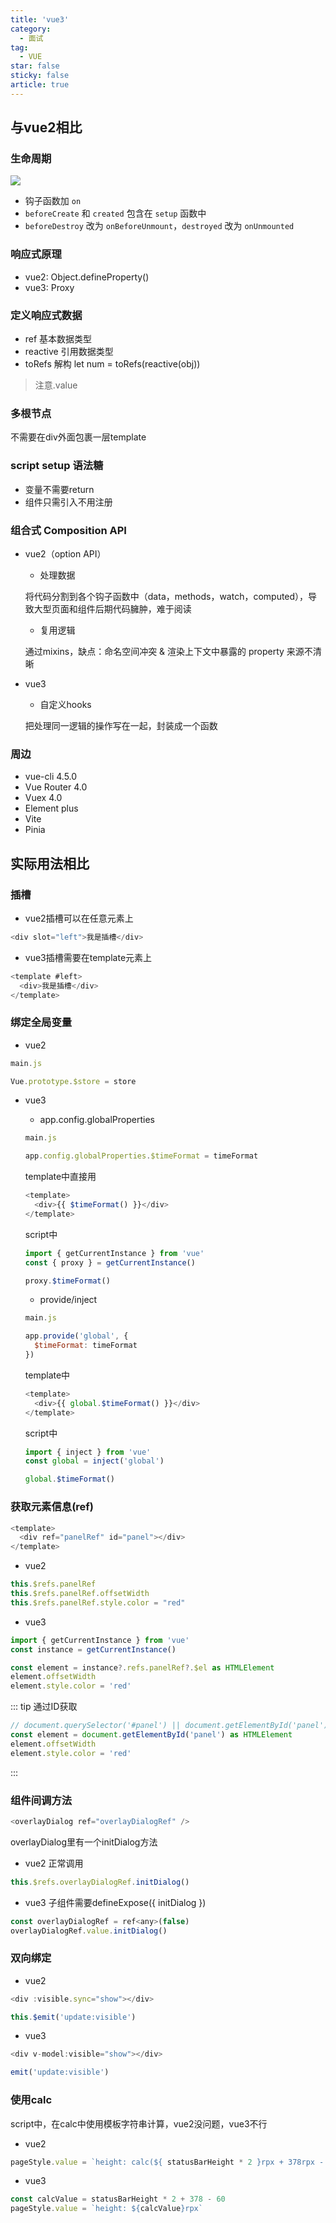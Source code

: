 ```yaml
---
title: 'vue3'
category:
  - 面试
tag:
  - VUE
star: false
sticky: false  
article: true
---
```


## 与vue2相比

### 生命周期

![](/images/vue/vue2_vs_vue3_life.jpg)

- 钩子函数加 `on`
- `beforeCreate` 和 `created` 包含在 `setup` 函数中
- `beforeDestroy` 改为 `onBeforeUnmount`，`destroyed` 改为 `onUnmounted`

### 响应式原理

- vue2: Object.defineProperty()
- vue3: Proxy

### 定义响应式数据

- ref 基本数据类型
- reactive 引用数据类型
- toRefs 解构 let num = toRefs(reactive(obj))

> 注意.value

### 多根节点

不需要在div外面包裹一层template

### script setup 语法糖

- 变量不需要return
- 组件只需引入不用注册

### 组合式 Composition API

- vue2（option API）

  - 处理数据

  将代码分割到各个钩子函数中（data，methods，watch，computed），导致大型页面和组件后期代码臃肿，难于阅读
  
  - 复用逻辑

  通过mixins，缺点：命名空间冲突 & 渲染上下文中暴露的 property 来源不清晰

- vue3

  - 自定义hooks
  
  把处理同一逻辑的操作写在一起，封装成一个函数

### 周边

- vue-cli 4.5.0
- Vue Router 4.0
- Vuex 4.0
- Element plus
- Vite
- Pinia

## 实际用法相比

### 插槽

- vue2插槽可以在任意元素上

``` js
<div slot="left">我是插槽</div>
```


- vue3插槽需要在template元素上

``` js
<template #left>
  <div>我是插槽</div>
</template>
```

### 绑定全局变量

- vue2

```js
main.js

Vue.prototype.$store = store
```

- vue3

  - app.config.globalProperties

  ```js
  main.js

  app.config.globalProperties.$timeFormat = timeFormat
  ```

  template中直接用

  ```js
  <template>
    <div>{{ $timeFormat() }}</div>
  </template>
  ```

  script中

  ```js
  import { getCurrentInstance } from 'vue'
  const { proxy } = getCurrentInstance()

  proxy.$timeFormat()
  ```

  - provide/inject

  ```js
  main.js

  app.provide('global', {
    $timeFormat: timeFormat
  })
  ```

  template中

  ```js
  <template>
    <div>{{ global.$timeFormat() }}</div>
  </template>
  ```

  script中

  ```js
  import { inject } from 'vue'
  const global = inject('global')

  global.$timeFormat()
  ```

### 获取元素信息(ref)

```js
<template>
  <div ref="panelRef" id="panel"></div>
</template>
```

- vue2

```js
this.$refs.panelRef
this.$refs.panelRef.offsetWidth
this.$refs.panelRef.style.color = "red"
```

- vue3

```js
import { getCurrentInstance } from 'vue'
const instance = getCurrentInstance()

const element = instance?.refs.panelRef?.$el as HTMLElement
element.offsetWidth
element.style.color = 'red'
```

::: tip 通过ID获取

```js
// document.querySelector('#panel') || document.getElementById('panel')
const element = document.getElementById('panel') as HTMLElement
element.offsetWidth
element.style.color = 'red'
```

:::


### 组件间调方法

```js
<overlayDialog ref="overlayDialogRef" />
```

overlayDialog里有一个initDialog方法

- vue2 正常调用

```js
this.$refs.overlayDialogRef.initDialog()
```

- vue3 子组件需要defineExpose({ initDialog })

```js
const overlayDialogRef = ref<any>(false)
overlayDialogRef.value.initDialog()
```

### 双向绑定

- vue2

```js
<div :visible.sync="show"></div>

this.$emit('update:visible')
```

- vue3

```js
<div v-model:visible="show"></div>

emit('update:visible')
```

### 使用calc

script中，在calc中使用模板字符串计算，vue2没问题，vue3不行

- vue2

```js
pageStyle.value = `height: calc(${ statusBarHeight * 2 }rpx + 378rpx - 60rpx)`
```

- vue3

```js
const calcValue = statusBarHeight * 2 + 378 - 60
pageStyle.value = `height: ${calcValue}rpx`
```
